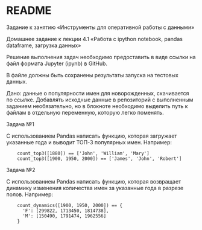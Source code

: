 # README #
Задание к занятию «Инструменты для оперативной работы с данными»

Домашнее задание к лекции 4.1 «Работа с ipython notebook, pandas dataframe, загрузка данных»

Решение выполнения задач необходимо предоставить в виде ссылки на файл формата Jupyter (ipynb) в GitHub.

В файле должны быть сохранены результаты запуска на тестовых данных.

Дано: данные о популярности имен для новорожденных, скачивается по ссылке. Добавлять исходные данные в репозиторий с выполненным заданием необязательно, но в блокноте необходимо выделить путь к файлам в отдельную переменную, которую легко поменять.

Задача №1

С использованием Pandas написать функцию, которая загружает указанные года и выводит ТОП-3 популярных имен. Например:

      
        count_top3([1880]) == ['John', 'William', 'Mary']
        count_top3([1900, 1950, 2000]) == ['James', 'John', 'Robert']
      
    
Задача №2

С использованием Pandas написать функцию, которая возвращает динамику изменения количества имен за указанные года в разрезе полов. Например:

      
        count_dynamics([1900, 1950, 2000]) == {
          'F': [299822, 1713450, 1814738],
          'M': [150490, 1791474, 1962556]
        }
      
    